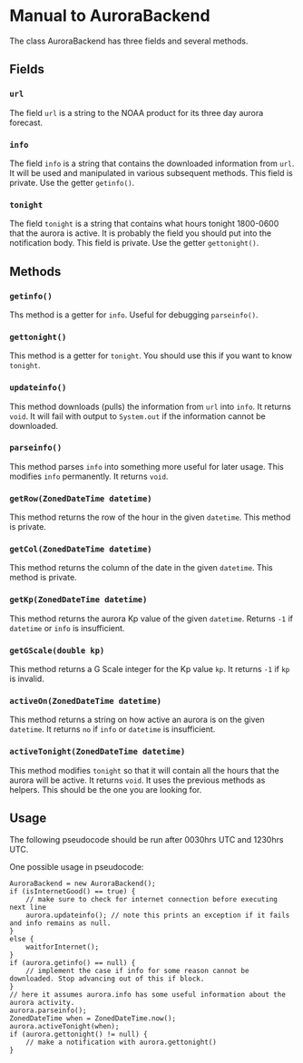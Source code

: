 # Manual to AuroraBackend

The class AuroraBackend has three fields and several methods.

## Fields

### `url`

The field `url` is a string to the NOAA product for its three day aurora forecast.

### `info`

The field `info` is a string that contains the downloaded information from `url`.
It will be used and manipulated in various subsequent methods. This field is private. Use the getter `getinfo()`.

### `tonight`

The field `tonight` is a string that contains what hours tonight 1800-0600 that the aurora is active.
It is probably the field you should put into the notification body. This field is private. Use the getter `gettonight()`.

## Methods

### `getinfo()`

Ths method is a getter for `info`. Useful for debugging `parseinfo()`.

### `gettonight()`

This method is a getter for `tonight`. You should use this if you want to know `tonight`.

### `updateinfo()`

This method downloads (pulls) the information from `url` into `info`. It returns `void`.
It will fail with output to `System.out` if the information cannot be downloaded.

### `parseinfo()`

This method parses `info` into something more useful for later usage. This modifies `info` permanently. It returns `void`.

### `getRow(ZonedDateTime datetime)`

This method returns the row of the hour in the given `datetime`. This method is private.

### `getCol(ZonedDateTime datetime)`

This method returns the column of the date in the given `datetime`. This method is private.

### `getKp(ZonedDateTime datetime)`

This method returns the aurora Kp value of the given `datetime`. Returns `-1` if `datetime` or `info` is insufficient.

### `getGScale(double kp)`

This method returns a G Scale integer for the Kp value `kp`. It returns `-1` if `kp` is invalid.

### `activeOn(ZonedDateTime datetime)`

This method returns a string on how active an aurora is on the given `datetime`. It returns `no` if `info` or `datetime` is insufficient.

### `activeTonight(ZonedDateTime datetime)`

This method modifies `tonight` so that it will contain all the hours that the aurora will be active. It returns `void`. It uses the previous methods as helpers.
This should be the one you are looking for.

## Usage

The following pseudocode should be run after 0030hrs UTC and 1230hrs UTC.

One possible usage in pseudocode:

    AuroraBackend = new AuroraBackend();
    if (isInternetGood() == true) {
        // make sure to check for internet connection before executing next line
        aurora.updateinfo(); // note this prints an exception if it fails and info remains as null.
    }
    else {
        waitforInternet();
    }
    if (aurora.getinfo() == null) {
        // implement the case if info for some reason cannot be downloaded. Stop advancing out of this if block.
    }
    // here it assumes aurora.info has some useful information about the aurora activity.
    aurora.parseinfo();
    ZonedDateTime when = ZonedDateTime.now();
    aurora.activeTonight(when);
    if (aurora.gettonight() != null) {
        // make a notification with aurora.gettonight()
    }


